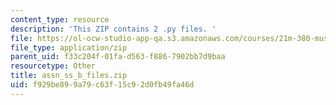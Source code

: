 ```yaml
---
content_type: resource
description: 'This ZIP contains 2 .py files. '
file: https://ol-ocw-studio-app-qa.s3.amazonaws.com/courses/21m-380-music-and-technology-algorithmic-and-generative-music-spring-2010/f929be899a79c63f15c92d0fb49fa46d_assn_ss_b_files.zip
file_type: application/zip
parent_uid: f33c204f-01fa-d563-f886-7902bb7d9baa
resourcetype: Other
title: assn_ss_b_files.zip
uid: f929be89-9a79-c63f-15c9-2d0fb49fa46d
---
```


